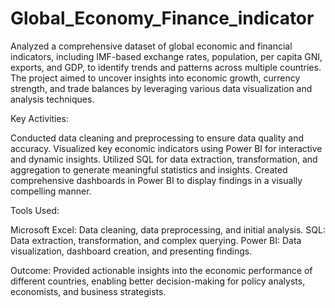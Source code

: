 # Global_Economy_Finance_indicator
Analyzed a comprehensive dataset of global economic and financial indicators, including IMF-based exchange rates, population, per capita GNI, exports, and GDP, to identify trends and patterns across multiple countries. The project aimed to uncover insights into economic growth, currency strength, and trade balances by leveraging various data visualization and analysis techniques.

Key Activities:

Conducted data cleaning and preprocessing to ensure data quality and accuracy.
Visualized key economic indicators using Power BI for interactive and dynamic insights.
Utilized SQL for data extraction, transformation, and aggregation to generate meaningful statistics and insights.
Created comprehensive dashboards in Power BI to display findings in a visually compelling manner.

Tools Used:

Microsoft Excel: Data cleaning, data preprocessing, and initial analysis.
SQL: Data extraction, transformation, and complex querying.
Power BI: Data visualization, dashboard creation, and presenting findings.

Outcome: Provided actionable insights into the economic performance of different countries, enabling better decision-making for policy analysts, economists, and business strategists.
